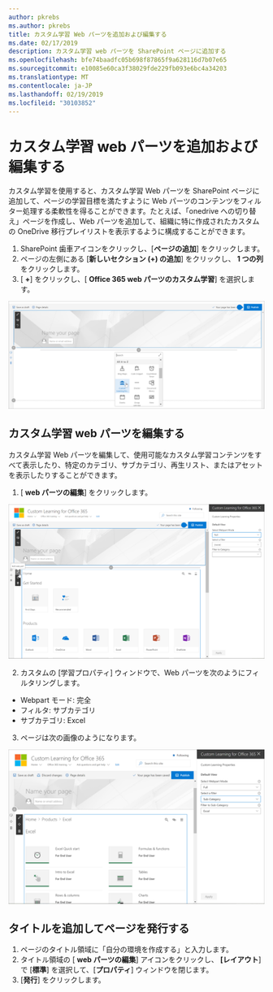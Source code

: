```yaml
---
author: pkrebs
ms.author: pkrebs
title: カスタム学習 Web パーツを追加および編集する
ms.date: 02/17/2019
description: カスタム学習 web パーツを SharePoint ページに追加する
ms.openlocfilehash: bfe74baadfc05b698f87865f9a628116d7b07e65
ms.sourcegitcommit: e10085e60ca3f38029fde229fb093e6bc4a34203
ms.translationtype: MT
ms.contentlocale: ja-JP
ms.lasthandoff: 02/19/2019
ms.locfileid: "30103852"
---
```

# <a name="add-and-edit-the-custom-learning-web-part"></a>カスタム学習 web パーツを追加および編集する

カスタム学習を使用すると、カスタム学習 Web パーツを SharePoint ページに追加して、ページの学習目標を満たすように Web パーツのコンテンツをフィルター処理する柔軟性を得ることができます。たとえば、「onedrive への切り替え」ページを作成し、Web パーツを追加して、組織に特に作成されたカスタムの OneDrive 移行プレイリストを表示するように構成することができます。

1.  SharePoint 歯車アイコンをクリックし、[**ページの追加**] をクリックします。
2.  ページの左側にある [**新しいセクション (+) の追加**] をクリックし、 **1 つの列**をクリックします。
3.  [ **+**] をクリックし、[ **Office 365 web パーツのカスタム学習**] を選択します。 

![cg-webpartadd](media/cg-webpartadd.png)

## <a name="edit-the-custom-learning-web-part"></a>カスタム学習 web パーツを編集する
カスタム学習 Web パーツを編集して、使用可能なカスタム学習コンテンツをすべて表示したり、特定のカテゴリ、サブカテゴリ、再生リスト、またはアセットを表示したりすることができます。 

1.  [ **web パーツの編集**] をクリックします。

![cg-webpartedit](media/cg-webpartedit.png)

2. カスタムの [学習プロパティ] ウィンドウで、Web パーツを次のようにフィルタリングします。 

- Webpart モード: 完全
- フィルタ: サブカテゴリ
- サブカテゴリ: Excel

3. ページは次の画像のようになります。 

![cg-webpartfilter](media/cg-webpartfilter.png)

## <a name="add-a-title-and-publish-the-page"></a>タイトルを追加してページを発行する
1. ページのタイトル領域に「自分の環境を作成する」と入力します。
2. タイトル領域の [ **web パーツの編集**] アイコンをクリックし、 **[レイアウト**] で [**標準**] を選択して、[**プロパティ**] ウィンドウを閉じます。
3. [**発行**] をクリックします。
